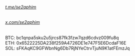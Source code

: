 ###### <a href="https://t.me/se2aphim" target="_blank">t.me/se2aphim</a>  
###### <a href="https://x.com/se2aphim" target="_blank">x.com/se2aphim</a>

BTC: bc1qnpa5sku2u5jrcs87fk3fzw7qzd6cdvz009fu8q  
ETH: 0x6522225DA238f259A4726DE1e747F5E6DcdaF16E  
SOL: sFKAqKC9GFWbnNg6Db7RjNYeCtrvTjuN9K1atFEmzJq  

